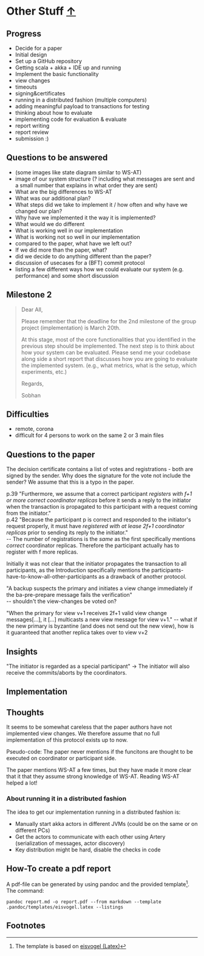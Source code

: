 # Other Stuff [&uarr;](./../README.md)

## Progress

* Decide for a paper
* Initial design
* Set up a GitHub repository
* Getting scala + akka + IDE up and running
* Implement the basic functionality
* view changes
* timeouts
* signing&certificates
* running in a distributed fashion (multiple computers)
* adding meaningful payload to transactions for testing
* thinking about how to evaluate
* implementing code for evaluation & evaluate
* report writing
* report review
* submission :)

## Questions to be answered

* (some images like state diagram similar to WS-AT)
* image of our system structure (? including what messages are sent and a small number that explains in what order they are sent)
* What are the big differences to WS-AT
* What was our additional plan?
* What steps did we take to implement it / how often and why have we changed our plan?
* Why have we implemented it the way it is implemented?
* What would we do different
* What is working well in our implementation
* What is working not so well in our implementation
* compared to the paper, what have we left out?
* If we did more than the paper, what?
* did we decide to do anything different than the paper?
* discussion of usecases for a (BFT) commit protocol
* listing a few different ways how we could evaluate our system (e.g. performance) and some short discussion

## Milestone 2

>Dear All,
>
>Please remember that the deadline for the 2nd milestone of the group project (implementation) is March 20th. 
>
>At this stage, most of the core functionalities that you identified in the previous step should be implemented. The next step is to think about how your system can be evaluated. Please send me your codebase along side a short report that discusses how you are going to evaluate the implemented system. (e.g., what metrics, what is the setup, which experiments, etc.)
>
>Regards,
>
>Sobhan

## Difficulties

* remote, corona
* difficult for 4 persons to work on the same 2 or 3 main files

## Questions to the paper

The decision certificate contains a list of votes and registrations - both are signed by the sender. Why does the signature for the vote not include the sender? We assume that this is a typo in the paper.

p.39 "Furthermore, we assume that a correct participant *registers with f+1 or more correct coordinator replicas* before it sends a reply to the initiator when the transaction is propagated to this participant with a request coming from the initiator."  
p.42 "Because the participant p is correct and responded to the initiator's request properly, it must have *registered with at lease 2f+1 coordinator replicas* prior to sending its reply to the initiator."  
-- The number of registrations is the *same* as the first specifically mentions *correct* coordinator replicas. Therefore the participant actually has to register with f more replicas.

Initially it was not clear that the initiator propagates the transaction to all participants, as the Introduction specifically mentions the participants-have-to-know-all-other-participants as a drawback of another protocol.

"A backup suspects the primary and initiates a view change immediately if the ba-pre-prepare message fails the verification"  
-- shouldn't the view-changes be voted on?

"When the primary for view v+1 receives 2f+1 valid view change messages[...], it [...] multicasts a new view message for view v+1."
-- what if the new primary is byzantine (and does not send out the new view), how is it guaranteed that another replica takes over to view v+2

## Insights

"The initiator is regarded as a special participant" -> The initiator will also receive the commits/aborts by the coordinators.

## Implementation

## Thoughts

It seems to be somewhat careless that the paper authors have not implemented view changes. We therefore assume that no full implementation of this protocol exists up to now.

Pseudo-code: The paper never mentions if the funcitons are thought to be executed on coordinator or participant side.

The paper mentions WS-AT a few times, but they have made it more clear that it that they assume strong knowledge of WS-AT. Reading WS-AT helped a lot!

### About running it in a distributed fashion

The idea to get our implementation running in a distributed fashion is:

* Manually start akka actors in different JVMs (could be on the same or on different PCs)
* Get the actors to communicate with each other using Artery (serialization of messages, actor discovery)
* Key distribution might be hard, disable the checks in code

## How-To create a pdf report

A pdf-file can be generated by using pandoc and the provided template[^1]. The command:

    pandoc report.md -o report.pdf --from markdown --template .pandoc/templates/eisvogel.latex --listings

## Footnotes

[^1]: The template is based on [eisvogel (Latex)](https://github.com/Wandmalfarbe/pandoc-latex-template)
